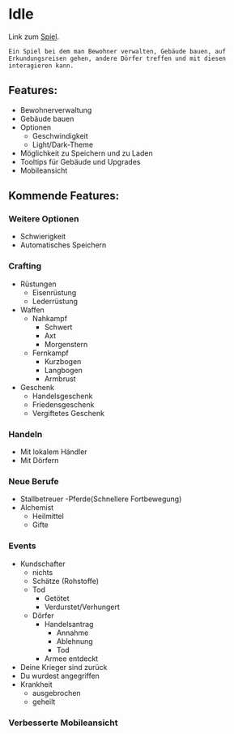 # Idle
Link zum [Spiel](https://nickweyermann.github.io).

`Ein Spiel bei dem man Bewohner verwalten, Gebäude bauen, auf Erkundungsreisen gehen, andere Dörfer treffen und mit diesen interagieren kann.`

## Features:
- Bewohnerverwaltung
- Gebäude bauen
- Optionen
  - Geschwindigkeit
  - Light/Dark-Theme
- Möglichkeit zu Speichern und zu Laden
- Tooltips für Gebäude und Upgrades
- Mobileansicht

## Kommende Features:
### Weitere Optionen
- Schwierigkeit
- Automatisches Speichern
### Crafting
- Rüstungen
  - Eisenrüstung
  - Lederrüstung
- Waffen
  - Nahkampf
    - Schwert
    - Axt
    - Morgenstern
  - Fernkampf
    - Kurzbogen
    - Langbogen
    - Armbrust
- Geschenk
  - Handelsgeschenk
  - Friedensgeschenk
  - Vergiftetes Geschenk
### Handeln
- Mit lokalem Händler
- Mit Dörfern
### Neue Berufe
- Stallbetreuer
  -Pferde(Schnellere Fortbewegung)
- Alchemist
  - Heilmittel
  - Gifte
### Events
- Kundschafter
  - nichts
  - Schätze (Rohstoffe)
  - Tod
    - Getötet
    - Verdurstet/Verhungert
  - Dörfer
    - Handelsantrag
      - Annahme
      - Ablehnung
      - Tod
    - Armee entdeckt
- Deine Krieger sind zurück
- Du wurdest angegriffen
- Krankheit
  - ausgebrochen
  - geheilt
### Verbesserte Mobileansicht
